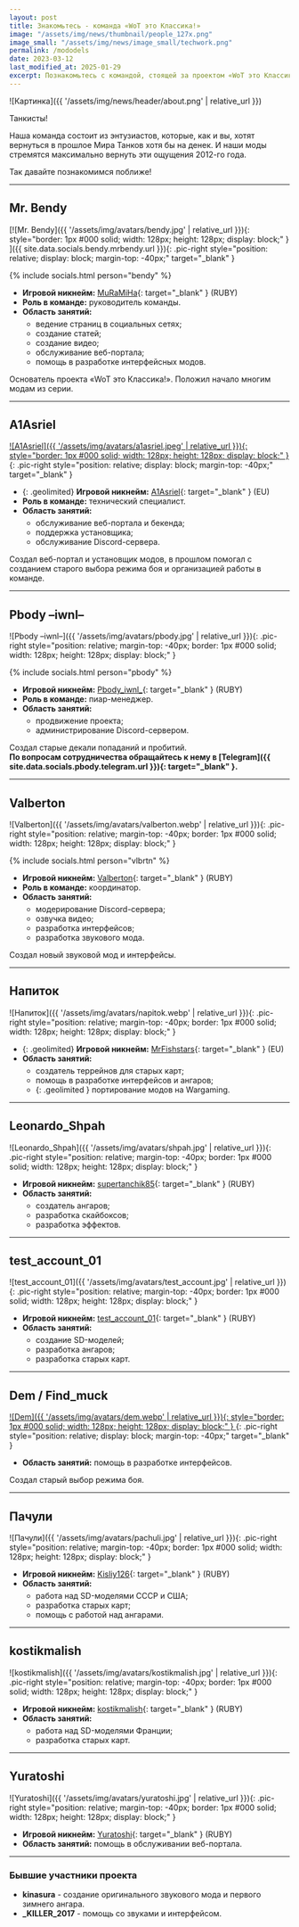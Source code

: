 ```yaml
---
layout: post
title: Знакомьтесь - команда «WoT это Классика!»
image: "/assets/img/news/thumbnail/people_127x.png"
image_small: "/assets/img/news/image_small/techwork.png"
permalink: /mododels
date: 2023-03-12
last_modified_at: 2025-01-29
excerpt: Познакомьтесь с командой, стоящей за проектом «WoT это Классика!».
---
```


![Картинка]({{ '/assets/img/news/header/about.png' | relative_url }})

<style>
  ul ul {
    margin-top: 5px !important;
    margin-bottom: 5px !important;
  }
</style>

Танкисты!

Наша команда состоит из энтузиастов, которые, как и вы, хотят вернуться в прошлое Мира Танков хотя бы на денек. И наши моды стремятся максимально вернуть эти ощущения 2012-го года.

Так давайте познакомимся поближе!

---

## Mr. Bendy

[![Mr. Bendy]({{ '/assets/img/avatars/bendy.jpg' | relative_url }}){: style="border: 1px #000 solid; width: 128px; height: 128px; display: block;" }
<span class="blackout"></span>]({{ site.data.socials.bendy.mrbendy.url }}){: .pic-right style="position: relative; display: block; margin-top: -40px;" target="_blank" }

{% include socials.html person="bendy" %}

- **Игровой никнейм:** [MuRaMiHa](https://tanki.su/ru/community/accounts/12666533-MuRaMiHa/){: target="_blank" } (RUBY)
- **Роль в команде:** руководитель команды.
- **Область занятий:**
  - ведение страниц в социальных сетях;
  - создание статей;
  - создание видео;
  - обслуживание веб-портала;
  - помощь в разработке интерфейсных модов.

Основатель проекта «WoT это Классика!». Положил начало многим модам из серии.

---

## A1Asriel

[![A1Asriel]({{ '/assets/img/avatars/a1asriel.jpeg' | relative_url }}){: style="border: 1px #000 solid; width: 128px; height: 128px; display: block;" }
<span class="blackout"></span>](https://github.com/A1Asriel){: .pic-right style="position: relative; display: block; margin-top: -40px;" target="_blank" }

- {: .geolimited} **Игровой никнейм:** [A1Asriel](https://worldoftanks.eu/ru/community/accounts/595275807-A1Asriel/){: target="_blank" } (EU)
- **Роль в команде:** технический специалист.
- **Область занятий:**
  - обслуживание веб-портала и бекенда;
  - поддержка установщика;
  - обслуживание Discord-сервера.

Создал веб-портал и установщик модов, в прошлом помогал с созданием старого выбора режима боя и организацией работы в команде.

---

## Pbody –iwnl–

![Pbody –iwnl–]({{ '/assets/img/avatars/pbody.jpg' | relative_url }}){: .pic-right style="position: relative; margin-top: -40px; border: 1px #000 solid; width: 128px; height: 128px; display: block;" }

{% include socials.html person="pbody" %}

- **Игровой никнейм:** [Pbody_iwnl_](https://tanki.su/ru/community/accounts/58184979-Pbody_iwnl_/){: target="_blank" } (RUBY)
- **Роль в команде:** пиар-менеджер.
- **Область занятий:**
  - продвижение проекта;
  - администрирование Discord-сервером.

Создал старые декали попаданий и пробитий.  
**По вопросам сотрудничества обращайтесь к нему в [Telegram]({{ site.data.socials.pbody.telegram.url }}){: target="_blank" }.**

---

## Valberton

![Valberton]({{ '/assets/img/avatars/valberton.webp' | relative_url }}){: .pic-right style="position: relative; margin-top: -40px; border: 1px #000 solid; width: 128px; height: 128px; display: block;" }

{% include socials.html person="vlbrtn" %}

- **Игровой никнейм:** [Valberton](https://tanki.su/ru/community/accounts/72764962-Valberton/){: target="_blank" } (RUBY)
- **Роль в команде:** координатор.
- **Область занятий:**
  - модерирование Discord-сервера;
  - озвучка видео;
  - разработка интерфейсов;
  - разработка звукового мода.

Создал новый звуковой мод и интерфейсы.

---

## Напиток

![Напиток]({{ '/assets/img/avatars/napitok.webp' | relative_url }}){: .pic-right style="position: relative; margin-top: -40px; border: 1px #000 solid; width: 128px; height: 128px; display: block;" }

- {: .geolimited} **Игровой никнейм:** [MrFishstars](https://worldoftanks.eu/ru/community/accounts/563663686-MrFishstars/){: target="_blank" } (EU)
- **Область занятий:**
  - создатель террейнов для старых карт;
  - помощь в разработке интерфейсов и ангаров;
  - {: .geolimited } портирование модов на Wargaming.

---

## Leonardo_Shpah

![Leonardo_Shpah]({{ '/assets/img/avatars/shpah.jpg' | relative_url }}){: .pic-right style="position: relative; margin-top: -40px; border: 1px #000 solid; width: 128px; height: 128px; display: block;" }

- **Игровой никнейм:** [supertanchik85](https://tanki.su/ru/community/accounts/12889365-supertanchik85/){: target="_blank" } (RUBY)
- **Область занятий:**
  - создатель ангаров;
  - разработка скайбоксов;
  - разработка эффектов.

---

## test_account_01

![test_account_01]({{ '/assets/img/avatars/test_account.jpg' | relative_url }}){: .pic-right style="position: relative; margin-top: -40px; border: 1px #000 solid; width: 128px; height: 128px; display: block;" }

- **Игровой никнейм:** [test_account_01](https://tanki.su/ru/community/accounts/171982656-test_account_01/){: target="_blank" } (RUBY)
- **Область занятий:**
  - создание SD-моделей;
  - разработка ангаров;
  - разработка старых карт.

---

## Dem / Find_muck

[![Dem]({{ '/assets/img/avatars/dem.webp' | relative_url }}){: style="border: 1px #000 solid; width: 128px; height: 128px; display: block;" }
<span class="blackout"></span>](https://discord.com/users/249495751082770432){: .pic-right style="position: relative; display: block; margin-top: -40px;" target="_blank" }

- **Область занятий:** помощь в разработке интерфейсов.

Создал старый выбор режима боя.

---

## Пачули

![Пачули]({{ '/assets/img/avatars/pachuli.jpg' | relative_url }}){: .pic-right style="position: relative; margin-top: -40px; border: 1px #000 solid; width: 128px; height: 128px; display: block;" }

- **Игровой никнейм:** [Kisliy126](https://tanki.su/ru/community/accounts/23057231-Kisliy126/){: target="_blank" } (RUBY)
- **Область занятий:**
  - работа над SD-моделями СССР и США;
  - разработка старых карт;
  - помощь с работой над ангарами.

---

## kostikmalish

![kostikmalish]({{ '/assets/img/avatars/kostikmalish.jpg' | relative_url }}){: .pic-right style="position: relative; margin-top: -40px; border: 1px #000 solid; width: 128px; height: 128px; display: block;" }

- **Игровой никнейм:** [kostikmalish](https://tanki.su/ru/community/accounts/23490478-kostikmalish/){: target="_blank" } (RUBY)
- **Область занятий:**
  - работа над SD-моделями Франции;
  - разработка старых карт.

---

## Yuratoshi

![Yuratoshi]({{ '/assets/img/avatars/yuratoshi.jpg' | relative_url }}){: .pic-right style="position: relative; margin-top: -40px; border: 1px #000 solid; width: 128px; height: 128px; display: block;" }

- **Игровой никнейм:** [Yuratoshi](https://tanki.su/ru/community/accounts/47093233-Yuratoshi/){: target="_blank" } (RUBY)
- **Область занятий:** помощь в обслуживании веб-портала.

<!-- ---

## UotsonDesign

![UotsonDesign]({{ '/assets/img/avatars/uotson.jpg' | relative_url }}){: .pic-right style="position: relative; margin-top: -40px; border: 1px #000 solid; width: 128px; height: 128px; display: block;" }

- **Игровой никнейм:** [???](){: target="_blank" } (RUBY)
- **Область занятий:** . -->

---

### Бывшие участники проекта

- **kinasura** - создание оригинального звукового мода и первого зимнего ангара.
- **_KILLER_2017** - помощь со звуками и интерфейсом.

<style>ul.social-icons { padding: 0; }</style>
